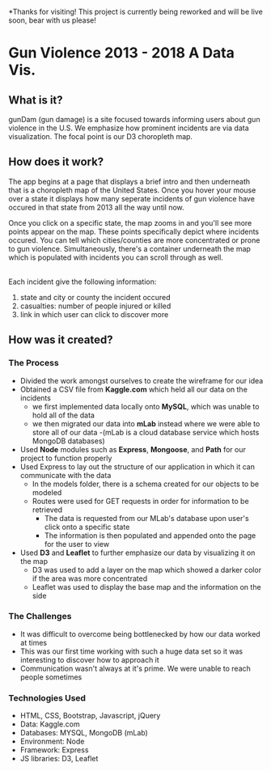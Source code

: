 *Thanks for visiting! This project is currently being reworked and will be live soon, bear with us please!

# Gun Violence 2013 - 2018 A Data Vis.

## What is it?
gunDam (gun damage) is a site focused towards informing users about gun violence in the U.S. We emphasize how prominent incidents are via data visualization. The focal point is our D3 choropleth map. 

## How does it work?
The app begins at a page that displays a brief intro and then underneath that is a choropleth map of the United States. Once you hover
your mouse over a state it displays how many seperate incidents of gun violence have occured in that state from 2013 all the way until
now.

Once you click on a specific state, the map zooms in and you'll see more points appear on the map. These points specifically
depict where incidents occured. You can tell which cities/counties are more concentrated or prone to gun violence. Simultaneously, there's a container underneath the map which is populated with incidents you can scroll through as well.

<br>Each incident give the following information: 
1. state and city or county the incident occured
2. casualties: number of people injured or killed
3. link in which user can click to discover more

## How was it created?
### The Process
- Divided the work amongst ourselves to create the wireframe for our idea
- Obtained a CSV file from **Kaggle.com** which held all our data on the incidents
  - we first implemented data locally onto **MySQL**, which was unable to hold all of the data
  - we then migrated our data into **mLab** instead where we were able to store all of our data
    -(mLab is a cloud database service which hosts MongoDB databases)
- Used **Node** modules such as **Express**, **Mongoose**, and **Path** for our project to function properly
- Used Express to lay out the structure of our application in which it can communicate with the data
  - In the models folder, there is a schema created for our objects to be modeled
  - Routes were used for GET requests in order for information to be retrieved
    - The data is requested from our MLab's database upon user's click onto a specific state
    - The information is then populated and appended onto the page for the user to view
- Used **D3** and **Leaflet** to further emphasize our data by visualizing it on the map
  - D3 was used to add a layer on the map which showed a darker color if the area was more concentrated
  - Leaflet was used to display the base map and the information on the side 

### The Challenges
- It was difficult to overcome being bottlenecked by how our data worked at times
- This was our first time working with such a huge data set so it was interesting to discover how to approach it
- Communication wasn't always at it's prime. We were unable to reach people sometimes

### Technologies Used
- HTML, CSS, Bootstrap, Javascript, jQuery
- Data: Kaggle.com
- Databases: MYSQL, MongoDB (mLab)
- Environment: Node
- Framework: Express
- JS libraries: D3, Leaflet

